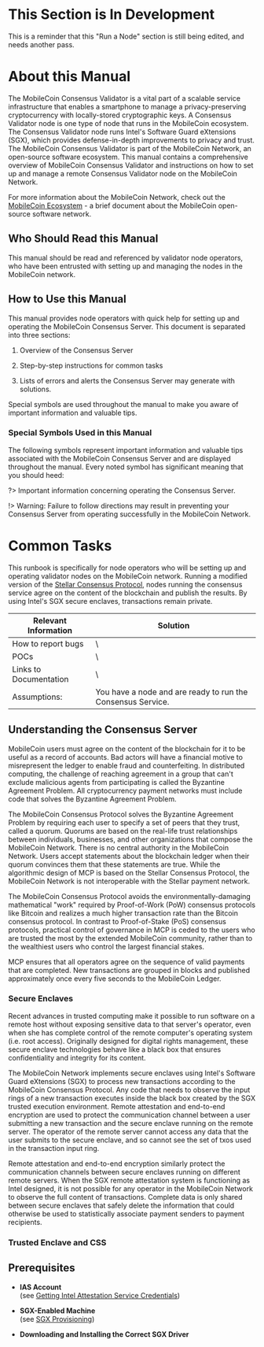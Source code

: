 # This Section is In Development

This is a reminder that this "Run a Node" section is still being edited, and needs another pass.

# About this Manual

The MobileCoin Consensus Validator is a vital part of a scalable service infrastructure that enables a smartphone to manage a privacy-preserving cryptocurrency with locally-stored cryptographic keys. A Consensus Validator node is one type of node that runs in the MobileCoin ecosystem. The Consensus Validator node runs Intel's Software Guard eXtensions (SGX), which provides defense-in-depth improvements to privacy and trust. The MobileCoin Consensus Validator is part of the MobileCoin Network, an open-source software ecosystem. This manual contains a comprehensive overview of MobileCoin Consensus Validator and instructions on how to set up and manage a remote Consensus Validator node on the MobileCoin Network.

For more information about the MobileCoin Network, check out the [MobileCoin Ecosystem](https://docs.google.com/document/d/1hDU2hHjnMdqQtfkCPxcq__BbFNkDN1iDCm6Jw1kJD3g/edit?usp=sharing) - a brief document about the MobileCoin open-source software network.

## Who Should Read this Manual

This manual should be read and referenced by validator node operators, who have been entrusted with setting up and managing the nodes in the MobileCoin network. 

## How to Use this Manual

This manual provides node operators with quick help for setting up and operating the MobileCoin Consensus Server. This document is separated into three sections:

1.  Overview of the Consensus Server

2.  Step-by-step instructions for common tasks

3.  Lists of errors and alerts the Consensus Server may generate with solutions.

Special symbols are used throughout the manual to make you aware of important information and valuable tips.

### Special Symbols Used in this Manual

The following symbols represent important information and valuable tips associated with the MobileCoin Consensus Server and are displayed throughout the manual. Every noted symbol has significant meaning that you should heed:

?> Important information concerning operating the Consensus Server.

!> Warning: Failure to follow directions may result in preventing your Consensus Server from operating successfully in the MobileCoin Network.

# Common Tasks

This runbook is specifically for node operators who will be setting up and operating validator nodes on the MobileCoin network. Running a modified version of the [Stellar Consensus Protocol](https://www.stellar.org/papers/stellar-consensus-protocol.pdf), nodes running the consensus service agree on the content of the blockchain and publish the results. By using Intel's SGX secure enclaves, transactions remain private.

| Relevant Information | Solution |
| -------------------- | -------- |
| How to report bugs | \ |
| POCs | \ |
| Links to Documentation | \ |
| Assumptions: | You have a node and are ready to run the Consensus Service. |

## Understanding the Consensus Server

MobileCoin users must agree on the content of the blockchain for it to be useful as a record of accounts. Bad actors will have a financial motive to misrepresent the ledger to enable fraud and counterfeiting. In distributed computing, the challenge of reaching agreement in a group that can't exclude malicious agents from participating is called the Byzantine Agreement Problem. All cryptocurrency payment networks must include code that solves the Byzantine Agreement Problem.

The MobileCoin Consensus Protocol solves the Byzantine Agreement Problem by requiring each user to specify a set of peers that they trust, called a quorum. Quorums are based on the real-life trust relationships between individuals, businesses, and other organizations that compose the MobileCoin Network. There is no central authority in the MobileCoin Network. Users accept statements about the blockchain ledger when their quorum convinces them that these statements are true. While the algorithmic design of MCP is based on the Stellar Consensus Protocol, the MobileCoin Network is not interoperable with the Stellar payment network.

The MobileCoin Consensus Protocol avoids the environmentally-damaging mathematical "work" required by Proof-of-Work (PoW) consensus protocols like Bitcoin and realizes a much higher transaction rate than the Bitcoin consensus protocol. In contrast to Proof-of-Stake (PoS) consensus protocols, practical control of governance in MCP is ceded to the users who are trusted the most by the extended MobileCoin community, rather than to the wealthiest users who control the largest financial stakes.

MCP ensures that all operators agree on the sequence of valid payments that are completed. New transactions are grouped in blocks and published approximately once every five seconds to the MobileCoin Ledger.

### Secure Enclaves

Recent advances in trusted computing make it possible to run software on a remote host without exposing sensitive data to that server's operator, even when she has complete control of the remote computer's operating system (i.e. root access). Originally designed for digital rights management, these secure enclave technologies behave like a black box that ensures confidentiality and integrity for its content.

The MobileCoin Network implements secure enclaves using Intel's Software Guard eXtensions (SGX) to process new transactions according to the MobileCoin Consensus Protocol. Any code that needs to observe the input rings of a new transaction executes inside the black box created by the SGX trusted execution environment. Remote attestation and end-to-end encryption are used to protect the communication channel between a user submitting a new transaction and the secure enclave running on the remote server. The operator of the remote server cannot access any data that the user submits to the secure enclave, and so cannot see the set of txos used in the transaction input ring.

Remote attestation and end-to-end encryption similarly protect the communication channels between secure enclaves running on different remote servers. When the SGX remote attestation system is functioning as Intel designed, it is not possible for any operator in the MobileCoin Network to observe the full content of transactions. Complete data is only shared between secure enclaves that safely delete the information that could otherwise be used to statistically associate payment senders to payment recipients.

### Trusted Enclave and CSS

## Prerequisites

- **IAS Account**
    <br />
    \(see [Getting Intel Attestation Service Credentials](/how-to-guides/run-a-mobilecoin-node/intel-attestation-credentials)\)

- **SGX-Enabled Machine**
    <br />
    \(see [SGX Provisioning](/how-to-guides/run-a-mobilecoin-node/configuring-your-consensus-validator-node)\)

- **Downloading and Installing the Correct SGX Driver**